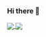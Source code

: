 ### Hi there 👋

<!--
**gjjjj0101/gjjjj0101** is a ✨ _special_ ✨ repository because its `README.md` (this file) appears on your GitHub profile.

Here are some ideas to get you started:

- 🔭 I’m currently working on ...
- 🌱 I’m currently learning ...
- 👯 I’m looking to collaborate on ...
- 🤔 I’m looking for help with ...
- 💬 Ask me about ...
- 📫 How to reach me: ...
- 😄 Pronouns: ...
- ⚡ Fun fact: ...
-->
<a href="https://github.com/gjjjj0101/gjjjj0101">
  <img align="center" src="https://github-readme-stats.vercel.app/api?username=gjjjj0101&count_private=true&show_icons=true&theme=dracula&show_icons=true&include_all_commits=true" />
</a>
<a href="https://github.com/gjjjj0101/gjjjj0101">
  <img align="center" src="https://github-readme-stats.vercel.app/api/top-langs/?username=gjjjj0101&theme=dracula&layout=compact&langs_count=6" />
</a>
